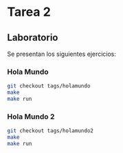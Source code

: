 # Tarea 2


## Laboratorio
Se presentan los siguientes ejercicios:

### Hola Mundo

```bash
git checkout tags/holamundo
make
make run
```

### Hola Mundo 2

```bash
git checkout tags/holamundo2
make
make run
```
